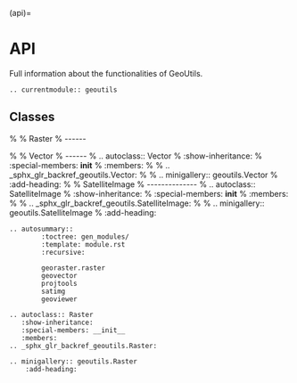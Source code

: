 (api)=

# API

Full information about the functionalities of GeoUtils.

```{eval-rst}
.. currentmodule:: geoutils
```

## Classes

%
% Raster
% ------

%
% Vector
% ------
% .. autoclass:: Vector
%      :show-inheritance:
%      :special-members: __init__
%      :members:
%
% .. _sphx_glr_backref_geoutils.Vector:
%
% .. minigallery:: geoutils.Vector
%      :add-heading:
%
% SatelliteImage
% --------------
% .. autoclass:: SatelliteImage
%      :show-inheritance:
%      :special-members: __init__
%      :members:
%
% .. _sphx_glr_backref_geoutils.SatelliteImage:
%
% .. minigallery:: geoutils.SatelliteImage
%      :add-heading:


```{eval-rst}
.. autosummary::
        :toctree: gen_modules/
        :template: module.rst
        :recursive:

        georaster.raster
        geovector
        projtools
        satimg
        geoviewer
```

```{eval-rst}
.. autoclass:: Raster
   :show-inheritance:
   :special-members: __init__
   :members:
.. _sphx_glr_backref_geoutils.Raster:

.. minigallery:: geoutils.Raster
    :add-heading:
```
